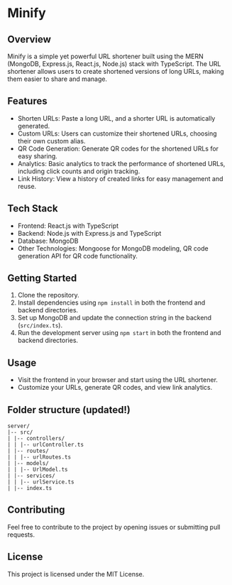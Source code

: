 # Minify

## Overview

Minify is a simple yet powerful URL shortener built using the MERN (MongoDB, Express.js, React.js, Node.js) stack with TypeScript. The URL shortener allows users to create shortened versions of long URLs, making them easier to share and manage.

## Features

- Shorten URLs: Paste a long URL, and a shorter URL is automatically generated.
- Custom URLs: Users can customize their shortened URLs, choosing their own custom alias.
- QR Code Generation: Generate QR codes for the shortened URLs for easy sharing.
- Analytics: Basic analytics to track the performance of shortened URLs, including click counts and origin tracking.
- Link History: View a history of created links for easy management and reuse.

## Tech Stack

- Frontend: React.js with TypeScript
- Backend: Node.js with Express.js and TypeScript
- Database: MongoDB
- Other Technologies: Mongoose for MongoDB modeling, QR code generation API for QR code functionality.

## Getting Started

1. Clone the repository.
2. Install dependencies using `npm install` in both the frontend and backend directories.
3. Set up MongoDB and update the connection string in the backend (`src/index.ts`).
4. Run the development server using `npm start` in both the frontend and backend directories.

## Usage

- Visit the frontend in your browser and start using the URL shortener.
- Customize your URLs, generate QR codes, and view link analytics.

## Folder structure (updated!)

```
server/
|-- src/
| |-- controllers/
| | |-- urlController.ts
| |-- routes/
| | |-- urlRoutes.ts
| |-- models/
| | |-- UrlModel.ts
| |-- services/
| | |-- urlService.ts
| |-- index.ts

```

## Contributing

Feel free to contribute to the project by opening issues or submitting pull requests.

## License

This project is licensed under the MIT License.
